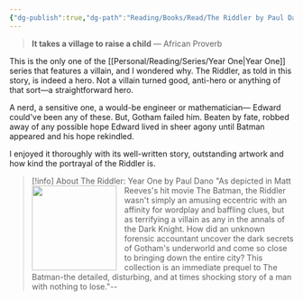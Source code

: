 ```yaml
---
{"dg-publish":true,"dg-path":"Reading/Books/Read/The Riddler by Paul Dano.md","permalink":"/reading/books/read/the-riddler-by-paul-dano/","title":"The Riddler: Year One","tags":["book","Supervillains"]}
---
```



> **It takes a village to raise a child**
>                —‌‌‍ African Proverb

This is the only one of the [[Personal/Reading/Series/Year One\|Year One]] series that features a villain, and I wondered why. The Riddler, as told in this story, is indeed a hero. Not a villain turned good, anti-hero or anything of that sort—a straightforward hero.

A nerd, a sensitive one, a would-be engineer or mathematician— Edward could've been any of these. But, Gotham failed him. Beaten by fate, robbed away of any possible hope Edward lived in sheer agony until Batman appeared and his hope rekindled.

I enjoyed it thoroughly with its well-written story, outstanding artwork and how kind the portrayal of the Riddler is.

> [!info] About The Riddler: Year One by Paul Dano
> <img src="https://books.google.com/books/publisher/content/images/frontcover/cd6uzwEACAAJ?fife=w600-h900&source=gbs_api" style="float: left; width: 150px; height: auto; margin-right: 1em;" /> "As depicted in Matt Reeves's hit movie The Batman, the Riddler wasn't simply an amusing eccentric with an affinity for wordplay and baffling clues, but as terrifying a villain as any in the annals of the Dark Knight. How did an unknown forensic accountant uncover the dark secrets of Gotham's underworld and come so close to bringing down the entire city? This collection is an immediate prequel to The Batman-the detailed, disturbing, and at times shocking story of a man with nothing to lose."--